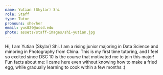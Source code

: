 ```yaml
---
name: Yutian (Skylar) Shi 
role: Staff
type: Tutor
pronouns: she/her
email: yus029@ucsd.edu
photo: assets/staff-images/shi-yutian.jpg
---
```

Hi, I am Yutian (Skylar) Shi. I am a rising junior majoring in Data Science and minoring in Photography from China. This is my first time tutoring, and I feel so excited since DSC 10 is the course that motivated me to join this major! Fun facts about me: I came here even without knowing how to make a fried egg, while gradually learning to cook within a few months :)